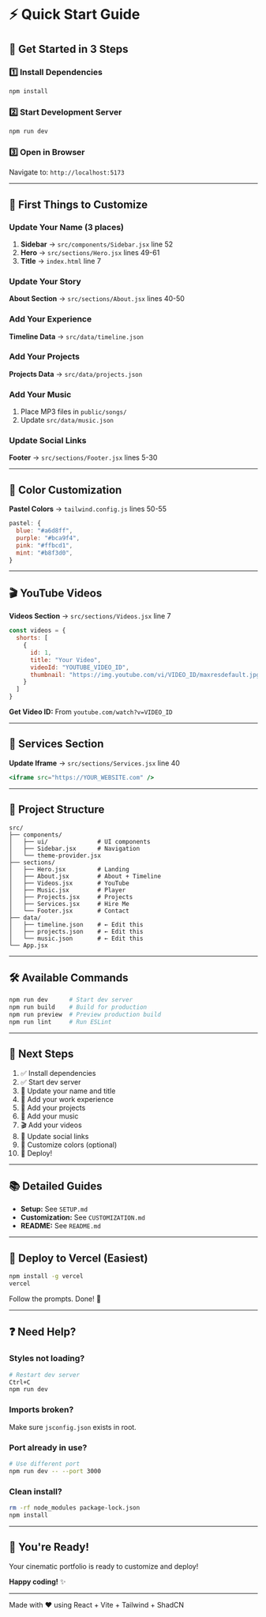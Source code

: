 # ⚡ Quick Start Guide

## 🚀 Get Started in 3 Steps

### 1️⃣ Install Dependencies
```bash
npm install
```

### 2️⃣ Start Development Server
```bash
npm run dev
```

### 3️⃣ Open in Browser
Navigate to: `http://localhost:5173`

---

## 📝 First Things to Customize

### Update Your Name (3 places)
1. **Sidebar** → `src/components/Sidebar.jsx` line 52
2. **Hero** → `src/sections/Hero.jsx` lines 49-61
3. **Title** → `index.html` line 7

### Update Your Story
**About Section** → `src/sections/About.jsx` lines 40-50

### Add Your Experience
**Timeline Data** → `src/data/timeline.json`

### Add Your Projects
**Projects Data** → `src/data/projects.json`

### Add Your Music
1. Place MP3 files in `public/songs/`
2. Update `src/data/music.json`

### Update Social Links
**Footer** → `src/sections/Footer.jsx` lines 5-30

---

## 🎨 Color Customization

**Pastel Colors** → `tailwind.config.js` lines 50-55
```javascript
pastel: {
  blue: "#a6d8ff",
  purple: "#bca9f4",
  pink: "#ffbcd1",
  mint: "#b8f3d0",
}
```

---

## 🎬 YouTube Videos

**Videos Section** → `src/sections/Videos.jsx` line 7
```javascript
const videos = {
  shorts: [
    { 
      id: 1, 
      title: "Your Video", 
      videoId: "YOUTUBE_VIDEO_ID",
      thumbnail: "https://img.youtube.com/vi/VIDEO_ID/maxresdefault.jpg"
    }
  ]
}
```

**Get Video ID:** From `youtube.com/watch?v=VIDEO_ID`

---

## 💼 Services Section

**Update Iframe** → `src/sections/Services.jsx` line 40
```jsx
<iframe src="https://YOUR_WEBSITE.com" />
```

---

## 📁 Project Structure

```
src/
├── components/
│   ├── ui/              # UI components
│   ├── Sidebar.jsx      # Navigation
│   └── theme-provider.jsx
├── sections/
│   ├── Hero.jsx         # Landing
│   ├── About.jsx        # About + Timeline
│   ├── Videos.jsx       # YouTube
│   ├── Music.jsx        # Player
│   ├── Projects.jsx     # Projects
│   ├── Services.jsx     # Hire Me
│   └── Footer.jsx       # Contact
├── data/
│   ├── timeline.json    # ← Edit this
│   ├── projects.json    # ← Edit this
│   └── music.json       # ← Edit this
└── App.jsx
```

---

## 🛠️ Available Commands

```bash
npm run dev      # Start dev server
npm run build    # Build for production
npm run preview  # Preview production build
npm run lint     # Run ESLint
```

---

## 🎯 Next Steps

1. ✅ Install dependencies
2. ✅ Start dev server
3. 📝 Update your name and title
4. 📝 Add your work experience
5. 📝 Add your projects
6. 🎵 Add your music
7. 🎬 Add your videos
8. 🔗 Update social links
9. 🎨 Customize colors (optional)
10. 🚀 Deploy!

---

## 📚 Detailed Guides

- **Setup:** See `SETUP.md`
- **Customization:** See `CUSTOMIZATION.md`
- **README:** See `README.md`

---

## 🚀 Deploy to Vercel (Easiest)

```bash
npm install -g vercel
vercel
```

Follow the prompts. Done! 🎉

---

## ❓ Need Help?

### Styles not loading?
```bash
# Restart dev server
Ctrl+C
npm run dev
```

### Imports broken?
Make sure `jsconfig.json` exists in root.

### Port already in use?
```bash
# Use different port
npm run dev -- --port 3000
```

### Clean install?
```bash
rm -rf node_modules package-lock.json
npm install
```

---

## 🎉 You're Ready!

Your cinematic portfolio is ready to customize and deploy!

**Happy coding!** ✨

---

Made with ❤️ using React + Vite + Tailwind + ShadCN

